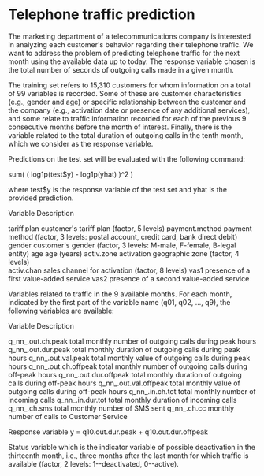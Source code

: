 # Telephone traffic prediction

The marketing department of a telecommunications company is interested in analyzing each customer's behavior regarding their telephone traffic.
We want to address the problem of predicting telephone traffic for the next month using the available data up to today. The response variable chosen is the total number of seconds of outgoing calls made in a given month.

The training set refers to 15,310 customers for whom information on a total of 99 variables is recorded. Some of these are customer characteristics (e.g., gender and age) or specific relationship between the customer and the company (e.g., activation date or presence of any additional services), and some relate to traffic information recorded for each of the previous 9 consecutive months before the month of interest. Finally, there is the variable related to the total duration of outgoing calls in the tenth month, which we consider as the response variable.

Predictions on the test set will be evaluated with the following command:

sum( ( log1p(test$y) - log1p(yhat) )^2 )

where test$y is the response variable of the test set and yhat is the provided prediction.

Variable          Description 

tariff.plan       customer's tariff plan (factor, 5 levels)
payment.method    payment method (factor, 3 levels: postal account, credit card, bank direct debit)  
gender            customer's gender (factor, 3 levels: M-male, F-female, B-legal entity)
age               age (years)
activ.zone        activation geographic zone (factor, 4 levels)  
activ.chan        sales channel for activation (factor, 8 levels) 
vas1              presence of a first value-added service 
vas2              presence of a second value-added service  

Variables related to traffic in the 9 available months. For each month, indicated by the first part of the variable name (q01, q02, ..., q9), the following variables are available:

Variable              Description 

q_nn_.out.ch.peak     total monthly number of outgoing calls 
                      during peak hours
q_nn_.out.dur.peak    total monthly duration of outgoing calls 
                      during peak hours
q_nn_.out.val.peak    total monthly value of outgoing calls 
                      during peak hours
q_nn_.out.ch.offpeak  total monthly number of outgoing calls 
                      during off-peak hours
q_nn_.out.dur.offpeak total monthly duration of outgoing calls 
                      during off-peak hours
q_nn_.out.val.offpeak total monthly value of outgoing calls 
                      during off-peak hours
q_nn_.in.ch.tot       total monthly number of incoming calls 
q_nn_.in.dur.tot      total monthly duration of incoming calls 
q_nn_.ch.sms          total monthly number of SMS sent
q_nn_.ch.cc           monthly number of calls to Customer 
                      Service

Response variable y = q10.out.dur.peak + q10.out.dur.offpeak

Status variable which is the indicator variable 
of possible deactivation in the thirteenth month, i.e., 
three months after the last month for which traffic is available 
(factor, 2 levels: 1--deactivated, 0--active).
